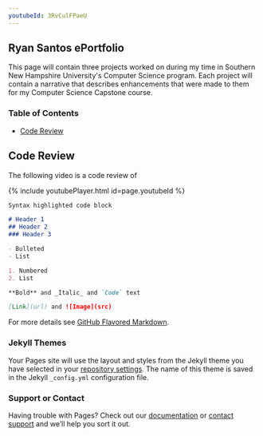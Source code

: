```yaml
---
youtubeId: 3RvCulFPaeU
---
```


## Ryan Santos ePortfolio

This page will contain three projects worked on during my time in Southern New Hampshire University's Computer Science program. Each project will contain a narrative that describes enhancements that were made to them for my Computer Science Capstone course. 

### Table of Contents

* [Code Review](https://github.com/santosryan/santosryan.github.io#code-review)

## Code Review

The following video is a code review of 

{% include youtubePlayer.html id=page.youtubeId %}

```markdown
Syntax highlighted code block

# Header 1
## Header 2
### Header 3

- Bulleted
- List

1. Numbered
2. List

**Bold** and _Italic_ and `Code` text

[Link](url) and ![Image](src)
```

For more details see [GitHub Flavored Markdown](https://guides.github.com/features/mastering-markdown/).

### Jekyll Themes

Your Pages site will use the layout and styles from the Jekyll theme you have selected in your [repository settings](https://github.com/santosryan/santosryan.github.io/settings). The name of this theme is saved in the Jekyll `_config.yml` configuration file.

### Support or Contact

Having trouble with Pages? Check out our [documentation](https://help.github.com/categories/github-pages-basics/) or [contact support](https://github.com/contact) and we’ll help you sort it out.
